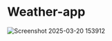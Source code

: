 # Weather-app
  
![Screenshot 2025-03-20 153912](https://github.com/user-attachments/assets/95f17c3b-b957-47e9-b612-6f1c442d47b9)
